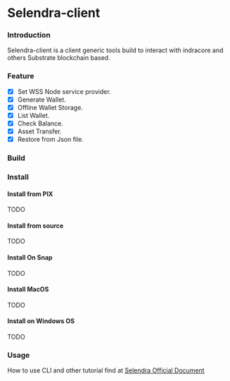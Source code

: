 # Selendra-client

### Introduction

Selendra-client is a client generic tools build to interact with indracore and others Substrate blockchain based.

### Feature

- [x] Set WSS Node service provider.
- [x] Generate Wallet.
- [x] Offline Wallet Storage.
- [x] List Wallet.
- [x] Check Balance.
- [x] Asset Transfer.
- [x] Restore from Json file.

### Build 

### Install
#### Install from PIX

TODO

#### Install from source

TODO

#### Install On Snap

TODO


#### Install MacOS

TODO

#### Install on Windows OS

TODO

### Usage
How to use CLI and other tutorial find at [Selendra Official Document](https://docs.selendra.org)
